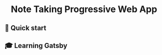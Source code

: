 
<p align="center">
  </a>
</p>
<h1 align="center">
 Note Taking Progressive Web App
</h1>

## 🚀 Quick start

## 🎓 Learning Gatsby

